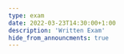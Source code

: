 ```yaml
---
type: exam
date: 2022-03-23T14:30:00+1:00
description: 'Written Exam'
hide_from_announcments: true
---
```


